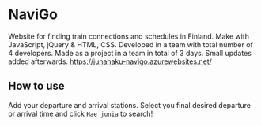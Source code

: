 # NaviGo
Website for finding train connections and schedules in Finland. Make with JavaScript, jQuery &amp; HTML, CSS. Developed in a team with total number of 4 developers.
Made as a project in a team in total of 3 days. Small updates added afterwards.
https://junahaku-navigo.azurewebsites.net/

## How to use
Add your departure and arrival stations. Select you final desired departure or arrival time and click `Hae junia` to search!
